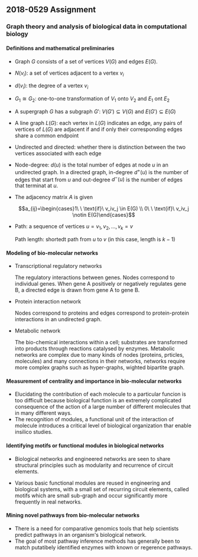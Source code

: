 ## 2018-0529 Assignment



### Graph theory and analysis of biological data in computational biology



#### Definitions and mathematical preliminaries

- Graph $G$ consists of a set of vertices $V(G)$ and edges $E(G)$.

- $N(v_i)$: a set of vertices adjacent to a vertex $v_i$

- $d(v_i)$: the degree of a vertex $v_i$

- $G_1 \cong G_2$: one-to-one transformation of $V_1$ onto $V_2$ and $E_1$ ont $E_2$

- A supergraph $G$ has a subgraph $G'$: $V(G') \subseteq V(G)$ and $E(G') \subseteq E(G)$

- A line graph $L(G)$: each vertex in $L(G)$ indicates an edge, any pairs of vertices of $L(G)$ are adjacent if and if only their corresponding edges share a common endpoint

- Undirected and directed: whether there is distinction between the two vertices associated with each edge

- Node-degree: $d(u)$ is the total number of edges at node $u$ in an undirected graph. In a directed graph, in-degree $d^+(u)$ is the number of edges that start from $u$ and out-degree $d^-(u)$ is the number of edges that terminat at $u$.

- The adjacency matrix $A$ is given 

  $$a_{ij}=\begin{cases}1\ \ \text{if}\ v_iv_j \in E(G) \\ 0\ \ \text{if}\ v_iv_j \notin E(G)\end{cases}$$

- Path: a sequence of vertices $u=v_1,v_2,...,v_k=v$

  Path length: shortedt path from $u$ to $v$ (in this case, length is $k-1$)



#### Modeling of bio-molecular networks

- Transcriptional regulatory networks

  The regulatory interactions between genes. Nodes correspond to individual genes. When gene A positively or negatively regulates gene B, a directed edge is drawn from gene A to gene B.

- Protein interaction network

  Nodes correspond to proteins and edges correspond to protein-protein interactions in an undirected graph.

- Metabolic network

  The bio-chemical interactions within a cell; substrates are transformed into products through reactions catalysed by enzymes. Metabolic networks are complex due to many kinds of nodes (proteins, prticles, molecules) and many connections in their networks, networks require more complex graphs such as hyper-graphs, wighted bipartite graph.



#### Measurement of centrality and importance in bio-molecular networks

- Elucidating the contribution of each molecule to a particular funcion is too difficult because biological function is an extremely complicated consequence of the action of a large number of different molecules that in many different ways.
- The recognition of modules, a functional unit of the interaction of molecule introduces a critical level of biological organization thar enable insilico studies. 



#### Identifying motifs or functional modules in biological networks

- Biological networks and engineered networks are seen to share structural principles such as modularity and recurrence of circuit elements.

- Various basic functional modules are reused in engineering and biological systems, with a small set of recurring circuit elements, called motifs which are small sub-graph and occur significantly more frequently in real networks.

  

#### Mining novel pathways from bio-molecular networks

- There is a need for comparative genomics tools that help scientists predict pathways in  an organism's biological network.
- The goal of most pathway inference methods has generally been to match putatibely identified enzymes with known or regerence pathways.

